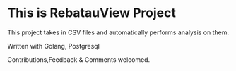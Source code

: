 This is RebatauView Project
====================================

This project takes in CSV files and automatically performs analysis on them.

Written with Golang, Postgresql

Contributions,Feedback & Comments welcomed.
